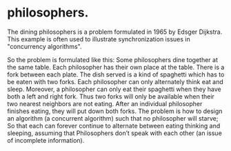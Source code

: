 # philosophers.
The dining philosophers is a problem formulated in 1965 by Edsger Dijkstra. This example is often used to illustrate synchronization issues in "concurrency algorithms".

So the problem is formulated like this: Some philosophers dine together at the same table. Each philosopher has their own place at the table. There is a fork between each plate. The dish served is a kind of spaghetti which has to be eaten with two forks. Each philosopher can only alternately think eat and sleep. Moreover, a philosopher can only eat their spaghetti when they have both a left and right fork. Thus two forks will only be available when their two nearest neighbors are not eating. After an individual philosopher finishes eating, they will put down both forks. The problem is how to design an algorithm (a concurrent algorithm) such that no philosopher will starve; So that each can forever continue to alternate between eating thinking and sleeping, assuming that Philosophers don’t speak with each other (an issue of incomplete information). 
